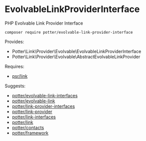 # EvolvableLinkProviderInterface
PHP Evolvable Link Provider Interface

`composer require potter/evolvable-link-provider-interface`

Provides:
 * Potter\Link\Provider\Evolvable\EvolvableLinkProviderInterface
 * Potter\Link\Provider\Evolvable\AbstractEvolvableLinkProvider

Requires:
 * [psr/link](https://github.com/php-fig/link)

Suggests:
 * [potter/evolvable-link-interfaces](https://github.com/jaypotter/EvolvableLinkInterfaces)
 * [potter/evolvable-link](https://github.com/jaypotter/EvolvableLink)
 * [potter/link-provider-interfaces](https://github.com/jaypotter/LinkProviderInterfaces)
 * [potter/link-provider](https://github.com/jaypotter/LinkProvider)
 * [potter/link-interfaces](https://github.com/jaypotter/LinkInterfaces)
 * [potter/link](https://github.com/jaypotter/Link)
 * [potter/contacts](https://github.com/jaypotter/Contracts)
 * [potter/framework](https://github.com/jaypotter/Framework)